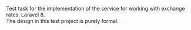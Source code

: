Test task for the implementation of the service for working with exchange rates. Laravel 8.<br>
The design in this test project is purely formal.
